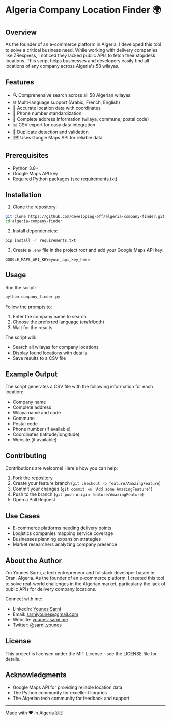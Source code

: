 # Algeria Company Location Finder 🌍

## Overview

As the founder of an e-commerce platform in Algeria, I developed this tool to solve a critical business need. While working with delivery companies like ZRexpress, I noticed they lacked public APIs to fetch their stopdesk locations. This script helps businesses and developers easily find all locations of any company across Algeria's 58 wilayas.

## Features

- 🔍 Comprehensive search across all 58 Algerian wilayas
- 🌐 Multi-language support (Arabic, French, English)
- 📍 Accurate location data with coordinates
- 📱 Phone number standardization
- 🏢 Complete address information (wilaya, commune, postal code)
- 📊 CSV export for easy data integration
- 🔄 Duplicate detection and validation
- 🗺️ Uses Google Maps API for reliable data

## Prerequisites

- Python 3.8+
- Google Maps API key
- Required Python packages (see requirements.txt)

## Installation

1. Clone the repository:
```bash
git clone https://github.com/developing-off/algeria-company-finder.git
cd algeria-company-finder
```

2. Install dependencies:
```bash
pip install -r requirements.txt
```

3. Create a `.env` file in the project root and add your Google Maps API key:
```
GOOGLE_MAPS_API_KEY=your_api_key_here
```

## Usage

Run the script:
```bash
python company_finder.py
```

Follow the prompts to:
1. Enter the company name to search
2. Choose the preferred language (en/fr/both)
3. Wait for the results

The script will:
- Search all wilayas for company locations
- Display found locations with details
- Save results to a CSV file

## Example Output

The script generates a CSV file with the following information for each location:
- Company name
- Complete address
- Wilaya name and code
- Commune
- Postal code
- Phone number (if available)
- Coordinates (latitude/longitude)
- Website (if available)

## Contributing

Contributions are welcome! Here's how you can help:

1. Fork the repository
2. Create your feature branch (`git checkout -b feature/AmazingFeature`)
3. Commit your changes (`git commit -m 'Add some AmazingFeature'`)
4. Push to the branch (`git push origin feature/AmazingFeature`)
5. Open a Pull Request

## Use Cases

- E-commerce platforms needing delivery points
- Logistics companies mapping service coverage
- Businesses planning expansion strategies
- Market researchers analyzing company presence

## About the Author

I'm Younes Sarni, a tech entrepreneur and fullstack developer based in Oran, Algeria. As the founder of an e-commerce platform, I created this tool to solve real-world challenges in the Algerian market, particularly the lack of public APIs for delivery company locations.

Connect with me:
- LinkedIn: [Younes Sarni](https://dz.linkedin.com/in/younesarni)
- Email: sarniyounes@gmail.com
- Website: [younes-sarni.me](https://ys-dev.tech)
- Twitter: [@sarni_younes](https://twitter.com/sarni_younes)

## License

This project is licensed under the MIT License - see the LICENSE file for details.

## Acknowledgments

- Google Maps API for providing reliable location data
- The Python community for excellent libraries
- The Algerian tech community for feedback and support

---

Made with ❤️ in Algeria 🇩🇿 
